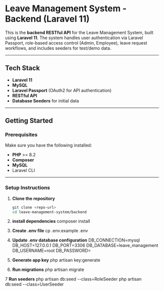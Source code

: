 # Leave Management System - Backend (Laravel 11)

This is the **backend RESTful API** for the Leave Management System, built using **Laravel 11**. The system handles user authentication via Laravel Passport, role-based access control (Admin, Employee), leave request workflows, and includes seeders for test/demo data.

---

## Tech Stack

- **Laravel 11**
- **MySQL**
- **Laravel Passport** (OAuth2 for API authentication)
- **RESTful API**
- **Database Seeders** for initial data

---

## Getting Started

### Prerequisites

Make sure you have the following installed:

- **PHP** >= 8.2
- **Composer**
- **MySQL**
- Laravel CLI

---

### Setup Instructions

1. **Clone the repository**
   ```bash
   git clone <repo-url>
   cd leave-management-system/backend

2. **install dependencies**
   composer install

3. **Create .env file**
   cp .env.example .env

4. **Update .env database configuration**
   DB_CONNECTION=mysql
   DB_HOST=127.0.0.1
   DB_PORT=3306
   DB_DATABASE=leave_management
   DB_USERNAME=root
   DB_PASSWORD=

5. **Generate app key**
   php artisan key:generate

6. **Run migrations**
   php artisan migrate

7 **Run seeders**
   php artisan db:seed --class=RoleSeeder
   php artisan db:seed --class=UserSeeder